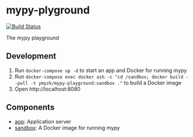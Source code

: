 # mypy-plyground

[![Build Status](https://travis-ci.org/ymyzk/mypy-playground.svg?branch=master)](https://travis-ci.org/ymyzk/mypy-playground)

The mypy playground

## Development
1. Run `docker-compose up -d` to start an app and Docker for running mypy
2. Run `docker-compose exec docker ash -c "cd /sandbox; docker build --pull -t ymyzk/mypy-playground:sandbox ."` to build a Docker image
3. Open http://localhost:8080

## Components
- [app](app): Application server
- [sandbox](sandbox): A Docker image for running mypy
